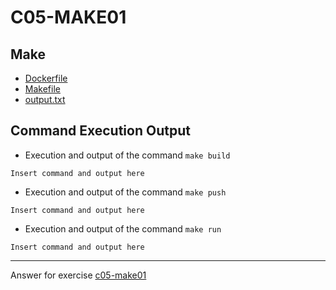 # C05-MAKE01

## Make
- [Dockerfile](Dockerfile)
- [Makefile](Makefile)
- [output.txt](output.txt)

## Command Execution Output

- Execution and output of the command `make build`
```
Insert command and output here
```

- Execution and output of the command `make push`
```
Insert command and output here
```

- Execution and output of the command `make run`
```
Insert command and output here
```

<!-- Don't change anything below this point-->
<!-- Before commiting, remove both commented lines--> 
***
Answer for exercise [c05-make01](https://github.com/devopsacademyau/academy/blob/c41e824fb2a2c55e3a30b2371a87e3a7551b6741/classes/05class/exercises/c05-make01/README.md)